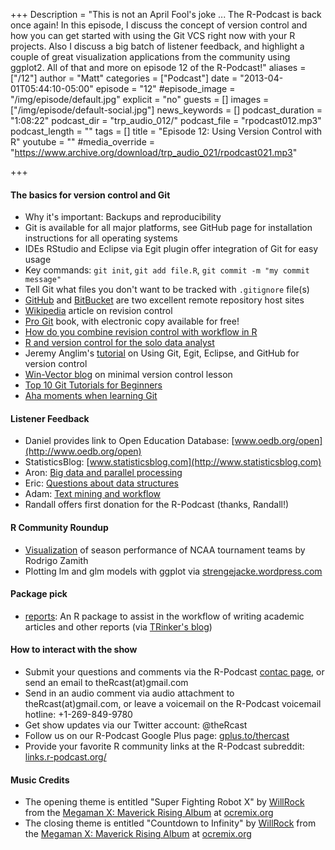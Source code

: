 +++
Description = "This is not an April Fool's joke ... The R-Podcast is back once again! In this episode, I discuss the concept of version control and how you can get started with using the Git VCS right now with your R projects. Also I discuss a big batch of listener feedback, and highlight a couple of great visualization applications from the community using ggplot2. All of that and more on episode 12 of the R-Podcast!"
aliases = ["/12"]
author = "Matt"
categories = ["Podcast"]
date = "2013-04-01T05:44:10-05:00"
episode = "12"
#episode_image = "/img/episode/default.jpg"
explicit = "no"
guests = []
images = ["/img/episode/default-social.jpg"]
news_keywords = []
podcast_duration = "1:08:22"
podcast_dir = "trp_audio_012/"
podcast_file = "rpodcast012.mp3"
podcast_length = ""
tags = []
title = "Episode 12: Using Version Control with R"
youtube = ""
#media_override = "https://www.archive.org/download/trp_audio_021/rpodcast021.mp3"

+++

#### The basics for version control and Git

-   Why it's important: Backups and reproducibility
-   Git is available for all major platforms, see GitHub page for installation instructions for all operating systems
-   IDEs RStudio and Eclipse via Egit plugin offer integration of Git for easy usage
-   Key commands: `git init`, `git add file.R`, `git commit -m "my commit message"`
-   Tell Git what files you don't want to be tracked with `.gitignore` file(s)
-   [GitHub](https://github.com/) and [BitBucket](https://bitbucket.org/) are two excellent remote repository host sites
-   [Wikipedia](http://en.wikipedia.org/wiki/Revision_control) article on revision control
-   [Pro Git](http://git-scm.com/book) book, with electronic copy available for free!
-   [How do you combine revision control with workflow in R](http://stackoverflow.com/questions/2286831/how-do-you-combine-revision-control-with-workflow-for-r)
-   [R and version control for the solo data analyst](http://stackoverflow.com/questions/2712421/r-and-version-control-for-the-solo-data-analyst)
-   Jeremy Anglim's [tutorial](http://jeromyanglim.blogspot.com/2010/11/getting-started-with-git-egit-eclipse.html) on Using Git, Egit, Eclipse, and GitHub for version control
-   [Win-Vector blog](http://www.win-vector.com/blog/2012/07/minimal-version-control-lesson-use-it/) on minimal version control lesson
-   [Top 10 Git Tutorials for Beginners](http://sixrevisions.com/resources/git-tutorials-beginners/)
-   [Aha moments when learning Git](http://betterexplained.com/articles/aha-moments-when-learning-git/)

#### Listener Feedback

-   Daniel provides link to Open Education Database: [www.oedb.org/open](http://www.oedb.org/open)
-   StatisticsBlog: [www.statisticsblog.com](http://www.statisticsblog.com)
-   Aron: [Big data and parallel processing](http://pastebin.com/4SrXPgnh)
-   Eric: [Questions about data structures](http://pastebin.com/WcaWSFii)
-   Adam: [Text mining and workflow](http://pastebin.com/KrcdZNE6)
-   Randall offers first donation for the R-Podcast (thanks, Randall!)

#### R Community Roundup

-   [Visualization](http://www.rodrigozamith.com/2013/03/20/visualizing-season-performance-by-ncaa-tournament-teams/) of season performance of NCAA tournament teams by Rodrigo Zamith
-   Plotting lm and glm models with ggplot via [strengejacke.wordpress.com](http://strengejacke.wordpress.com/2013/03/22/plotting-lm-and-glm-models-with-ggplot-rstats/)

#### Package pick

-   [reports](http://cran.r-project.org/web/packages/reports/): An R package to assist in the workflow of writing academic articles and other reports (via [TRinker's blog](http://trinkerrstuff.wordpress.com/2013/03/12/reports-0-1-2-released/))

#### How to interact with the show

-   Submit your questions and comments via the R-Podcast [contac page](http://www.r-podcast.org/contact/), or send an email to theRcast(at)gmail.com
-   Send in an audio comment via audio attachment to theRcast(at)gmail.com, or leave a voicemail on the R-Podcast voicemail hotline: +1-269-849-9780
-   Get show updates via our Twitter account: @theRcast
-   Follow us on our R-Podcast Google Plus page: [gplus.to/thercast](http://gplus.to/thercast)
-   Provide your favorite R community links at the R-Podcast subreddit: [links.r-podcast.org/](http://links.r-podcast.org/)

#### Music Credits

-   The opening theme is entitled "Super Fighting Robot X" by [WillRock](http://ocremix.org/artist/5043/willrock) from the [Megaman X: Maverick Rising Album](http://maverick.ocremix.org/) at [ocremix.org](http://www.ocremix.org)
-   The closing theme is entitled "Countdown to Infinity" by [WillRock](http://ocremix.org/artist/5043/willrock) from the [Megaman X: Maverick Rising Album](http://maverick.ocremix.org/) at [ocremix.org](http://www.ocremix.org)
